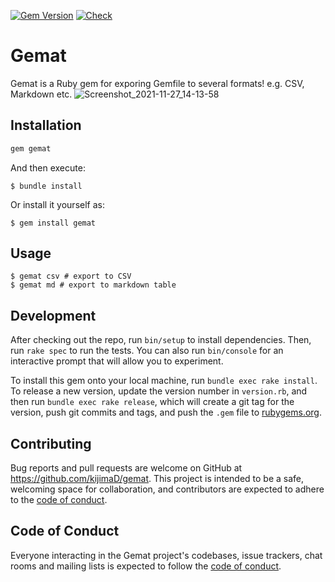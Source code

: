 [![Gem Version](https://badge.fury.io/rb/gemat.svg)](https://badge.fury.io/rb/gemat)
[![Check](https://github.com/kijimaD/gemat/actions/workflows/ruby.yml/badge.svg)](https://github.com/kijimaD/gemat/actions/workflows/ruby.yml)

# Gemat

Gemat is a Ruby gem for exporing Gemfile to several formats! e.g. CSV, Markdown etc.
![Screenshot_2021-11-27_14-13-58](https://user-images.githubusercontent.com/11595790/143669007-582ad8d2-03c3-46d3-a113-e63945f38406.png)

## Installation

```ruby
gem gemat
```

And then execute:

    $ bundle install

Or install it yourself as:

    $ gem install gemat

## Usage

```shell
$ gemat csv # export to CSV
$ gemat md # export to markdown table
```

## Development

After checking out the repo, run `bin/setup` to install dependencies. Then, run `rake spec` to run the tests. You can also run `bin/console` for an interactive prompt that will allow you to experiment.

To install this gem onto your local machine, run `bundle exec rake install`. To release a new version, update the version number in `version.rb`, and then run `bundle exec rake release`, which will create a git tag for the version, push git commits and tags, and push the `.gem` file to [rubygems.org](https://rubygems.org).

## Contributing

Bug reports and pull requests are welcome on GitHub at https://github.com/kijimaD/gemat. This project is intended to be a safe, welcoming space for collaboration, and contributors are expected to adhere to the [code of conduct](https://github.com/kijimaD/gemat/blob/master/CODE_OF_CONDUCT.md).

## Code of Conduct

Everyone interacting in the Gemat project's codebases, issue trackers, chat rooms and mailing lists is expected to follow the [code of conduct](https://github.com/kijimaD/gemat/blob/master/CODE_OF_CONDUCT.md).

